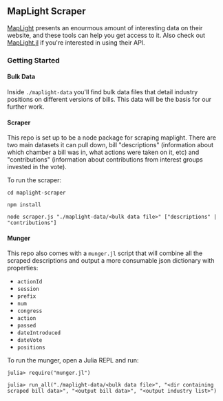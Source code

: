 
## MapLight Scraper

[MapLight](http://maplight.org/) presents an enourmous amount of interesting data on their website, and these tools can help you get access to it. Also check out [MapLight.jl](https://github.com/WestleyArgentum/MapLight.jl) if you're interested in using their API.


### Getting Started

#### Bulk Data
Inside `./maplight-data` you'll find bulk data files that detail industry positions on different versions of bills. This data will be the basis for our further work.

#### Scraper
This repo is set up to be a node package for scraping maplight. There are two main datasets it can pull down, bill "descriptions" (information about which chamber a bill was in, what actions were taken on it, etc) and "contributions" (information about contributions from interest groups invested in the vote).

To run the scraper:
```
cd maplight-scraper

npm install

node scraper.js "./maplight-data/<bulk data file>" ["descriptions" | "contributions"]
```

#### Munger
This repo also comes with a `munger.jl` script that will combine all the scraped descriptions and output a more consumable json dictionary with properties:

- `actionId`
- `session`
- `prefix`
- `num`
- `congress`
- `action`
- `passed`
- `dateIntroduced`
- `dateVote`
- `positions`

To run the munger, open a Julia REPL and run:
```
julia> require("munger.jl")

julia> run_all("./maplight-data/<bulk data file>", "<dir containing scraped bill data>", "<output bill data>", "<output industry list>")
```
